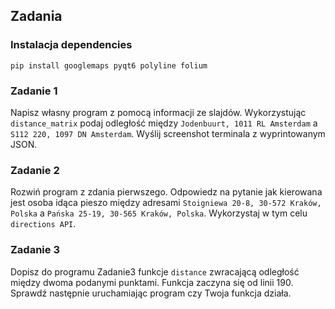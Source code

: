 ## Zadania

### Instalacja dependencies
`pip install googlemaps pyqt6 polyline folium` 

### Zadanie 1
Napisz własny program z pomocą informacji ze slajdów. Wykorzystując `distance_matrix` podaj odległość między `Jodenbuurt, 1011 RL Amsterdam` a `S112 220, 1097 DN Amsterdam`. Wyślij screenshot terminala z wyprintowanym JSON.

### Zadanie 2
Rozwiń program z zdania pierwszego. Odpowiedz na pytanie jak kierowana jest osoba idąca pieszo między adresami `Stoigniewa 20-8, 30-572 Kraków, Polska` a `Pańska 25-19, 30-565 Kraków, Polska`. Wykorzystaj w tym celu `directions API`.

### Zadanie 3
Dopisz do programu Zadanie3 funkcje `distance` zwracającą odległość między dwoma podanymi punktami. Funkcja zaczyna się od linii 190. Sprawdź następnie uruchamiając program czy Twoja funkcja działa.
